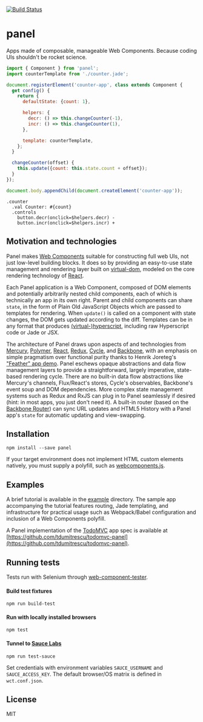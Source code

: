 [![Build Status](https://travis-ci.org/mixpanel/panel.svg?branch=master)](https://travis-ci.org/mixpanel/panel)
# panel

Apps made of composable, manageable Web Components. Because coding UIs shouldn't be rocket science.

```javascript
import { Component } from 'panel';
import counterTemplate from './counter.jade';

document.registerElement('counter-app', class extends Component {
  get config() {
    return {
      defaultState: {count: 1},

      helpers: {
        decr: () => this.changeCounter(-1),
        incr: () => this.changeCounter(1),
      },

      template: counterTemplate,
    };
  }

  changeCounter(offset) {
    this.update({count: this.state.count + offset});
  }
});

document.body.appendChild(document.createElement('counter-app'));
```
```jade
.counter
  .val Counter: #{count}
  .controls
    button.decr(onclick=$helpers.decr) -
    button.incr(onclick=$helpers.incr) +
```

## Motivation and technologies

Panel makes [Web Components](http://webcomponents.org/) suitable for constructing full web UIs, not just low-level building blocks. It does so by providing an easy-to-use state management and rendering layer built on [virtual-dom](https://github.com/Matt-Esch/virtual-dom), modeled on the core rendering technology of [React](https://facebook.github.io/react/).

Each Panel application is a Web Component, composed of DOM elements and potentially arbitrarily nested child components, each of which is technically an app in its own right. Parent and child components can share `state`, in the form of Plain Old JavaScript Objects which are passed to templates for rendering. When `update()` is called on a component with state changes, the DOM gets updated according to the diff. Templates can be in any format that produces [(virtual-)hyperscript](https://github.com/Matt-Esch/virtual-dom/tree/master/virtual-hyperscript), including raw Hyperscript code or Jade or JSX.

The architecture of Panel draws upon aspects of and technologies from [Mercury](https://github.com/Raynos/mercury), [Polymer](https://www.polymer-project.org), [React](https://facebook.github.io/react/), [Redux](http://redux.js.org/), [Cycle](http://cycle.js.org/), and [Backbone](http://backbonejs.org/), with an emphasis on simple pragmatism over functional purity thanks to Henrik Joreteg's ["Feather" app demo](https://github.com/HenrikJoreteg/feather-app). Panel eschews opaque abstractions and data flow management layers to provide a straightforward, largely imperative, state-based rendering cycle. There are no built-in data flow abstractions like Mercury's channels, Flux/React's stores, Cycle's observables, Backbone's event soup and DOM dependencies. More complex state management systems such as Redux and RxJS can plug in to Panel seamlessly if desired (hint: in most apps, you just don't need it). A built-in router (based on the [Backbone Router](http://backbonejs.org/#Router)) can sync URL updates and HTML5 History with a Panel app's `state` for automatic updating and view-swapping.

## Installation

`npm install --save panel`

If your target environment does not implement HTML custom elements natively, you must supply a polyfill, such as [webcomponents.js](https://github.com/webcomponents/webcomponentsjs).

## Examples

A brief tutorial is available in the [example](https://github.com/mixpanel/panel/tree/master/example) directory. The sample app accompanying the tutorial features routing, Jade templating, and infrastructure for practical usage such as Webpack/Babel configuration and inclusion of a Web Components polyfill.

A Panel implementation of the [TodoMVC](http://todomvc.com/) app spec is available at [https://github.com/tdumitrescu/todomvc-panel](https://github.com/tdumitrescu/todomvc-panel).

## Running tests

Tests run with Selenium through [web-component-tester](https://github.com/Polymer/web-component-tester).

#### Build test fixtures
`npm run build-test`

#### Run with locally installed browsers
`npm test`

#### Tunnel to [Sauce Labs](https://saucelabs.com/)
`npm run test-sauce`

Set credentials with environment variables `SAUCE_USERNAME` and `SAUCE_ACCESS_KEY`. The default browser/OS matrix is defined in `wct.conf.json`.

## License

MIT
